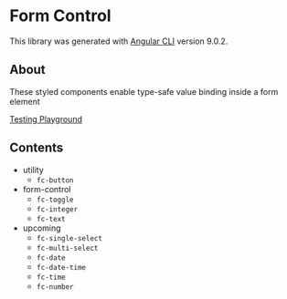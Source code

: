 # Form Control

This library was generated with [Angular CLI](https://github.com/angular/angular-cli) version 9.0.2.

## About

These styled components enable type-safe value binding inside a form element

[Testing Playground](https://github.com/joster422/form-control)

## Contents

- utility
  - `fc-button`
- form-control
  - `fc-toggle`
  - `fc-integer`
  - `fc-text`
- upcoming
  - `fc-single-select`
  - `fc-multi-select`
  - `fc-date`
  - `fc-date-time`
  - `fc-time`
  - `fc-number`
